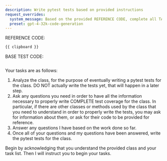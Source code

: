 ```yaml
---
description: Write pytest tests based on provided instructions
request_overrides:
  system_message: Based on the provided REFERENCE CODE, complete all TASKS in order.
  preset: gpt-4-32k-code-generation
---
```


REFERENCE CODE:

```python
{{ clipboard }}
```

BASE TEST CODE:

```python

```

Your tasks are as follows:

1. Analyze the class, for the purpose of eventually writing a pytest tests for the class. DO NOT actually write the tests yet, that will happen in a later step.
2. Ask any questions you need in order to have all the information necessary to properly write COMPLETE test coverage for the class. In particular, if there are other classes or methods used by the class that you need to understand in order to properly write the tests, you may ask for information about them, or ask for their code to be provided for reference.
3. Answer any questions I have based on the work done so far.
4. Once all of your questions and my questions have been answered, write the pytest tests for the class.

Begin by acknowledging that you understand the provided class and your task list. Then I will instruct you to begin your tasks.
